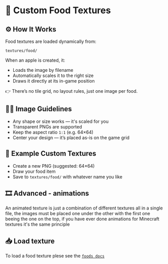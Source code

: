 # 🍓 Custom Food Textures

## ⚙️ How It Works

Food textures are loaded dynamically from:
```
textures/food/
```
When an apple is created, it:

- Loads the image by filename
- Automatically scales it to the right size
- Draws it directly at its in-game position

👉 There’s no tile grid, no layout rules, just one image per food.

## 🧑‍🎨 Image Guidelines

- Any shape or size works — it's scaled for you
- Transparent PNGs are supported
- Keep the aspect ratio `1:1` (e.g. 64×64)
- Center your design — it’s placed as-is on the game grid

## 🎨 Example Custom Textures

- Create a new PNG (suggested: 64×64)
- Draw your food item
- Save to `textures/food/` with whatever name you like

## 🎞️ Advanced - animations

An animated texture is just a combination of different textures all in a single file, the images must be placed one under the other with the first one beeing the one on the top, if you have ever done animations for Minecraft textures it's the same principle

## 📥 Load texture

To load a food texture plese see the [`foods docs`](../configs/foods.md)